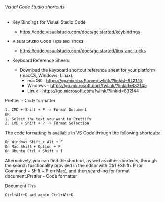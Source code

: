 
###### Visual Code Studio shortcuts

- Key Bindings for Visual Studio Code
  - https://code.visualstudio.com/docs/getstarted/keybindings
  
- Visual Studio Code Tips and Tricks
  - https://code.visualstudio.com/docs/getstarted/tips-and-tricks
  
- Keyboard Reference Sheets
  - Download the keyboard shortcut reference sheet for your platform (macOS, Windows, Linux).
    - macOS - https://go.microsoft.com/fwlink/?linkid=832143
    - Windows -  https://go.microsoft.com/fwlink/?linkid=832145
    - Linux - https://go.microsoft.com/fwlink/?linkid=832144

Prettier - Code formatter

```sh
1. CMD + Shift + P -> Format Document
OR
1. Select the text you want to Prettify
2. CMD + Shift + P -> Format Selection
```

The code formatting is available in VS Code through the following shortcuts:

```sh
On Windows Shift + Alt + F
On Mac Shift + Option + F
On Ubuntu Ctrl + Shift + I
```
Alternatively, you can find the shortcut, as well as other shortcuts, through the search functionality provided in the editor with Ctrl +Shift+ P (or Command + Shift + P on Mac), and then searching for format document.Prettier - Code formatter

Document This

```sh
Ctrl+Alt+D and again Ctrl+Alt+D
```
